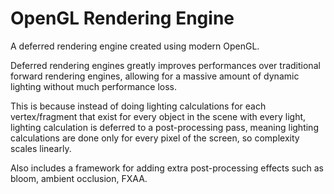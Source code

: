 # OpenGL Rendering Engine

A deferred rendering engine created using modern OpenGL.  

Deferred rendering engines greatly improves performances over traditional forward rendering engines, allowing for a massive amount of dynamic lighting without much performance loss. 

This is because instead of doing lighting calculations for each vertex/fragment that exist for every object in the scene with every light, lighting calculation is deferred to a post-processing pass, meaning lighting calculations are done only for every pixel of the screen, so complexity scales linearly.  

Also includes a framework for adding extra post-processing effects such as bloom, ambient occlusion, FXAA.

